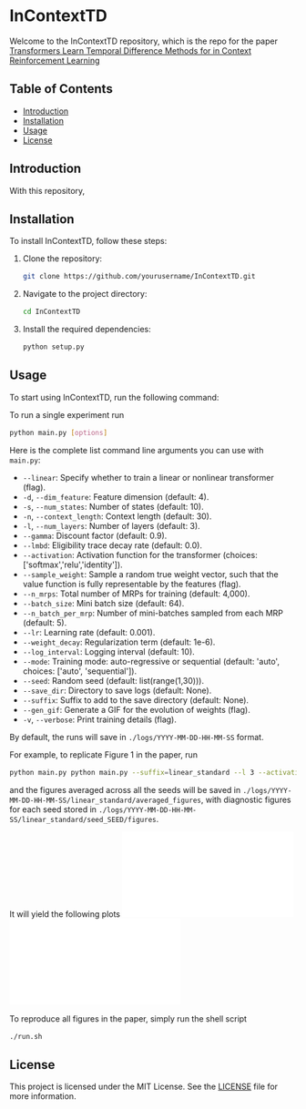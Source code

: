 # InContextTD

Welcome to the InContextTD repository, which is the repo for the paper [Transformers Learn Temporal Difference Methods for in Context Reinforcement Learning](https://arxiv.org/abs/2405.13861)

## Table of Contents
- [Introduction](#introduction)
- [Installation](#installation)
- [Usage](#usage)
- [License](#license)

## Introduction
With this repository, 

## Installation
To install InContextTD, follow these steps:

1. Clone the repository:
    ```bash
    git clone https://github.com/yourusername/InContextTD.git
    ```
2. Navigate to the project directory:
    ```bash
    cd InContextTD
    ```
3. Install the required dependencies:
    ```bash
    python setup.py
    ```

## Usage
To start using InContextTD, run the following command:

To run a single experiment run

```bash
python main.py [options]
```

Here is the complete list command line arguments you can use with `main.py`:

- `--linear`: Specify whether to train a linear or nonlinear transformer (flag).
- `-d`, `--dim_feature`: Feature dimension (default: 4).
- `-s`, `--num_states`: Number of states (default: 10).
- `-n`, `--context_length`: Context length (default: 30).
- `-l`, `--num_layers`: Number of layers (default: 3).
- `--gamma`: Discount factor (default: 0.9).
- `--lmbd`: Eligibility trace decay rate (default: 0.0).
- `--activation`: Activation function for the transformer (choices: ['softmax','relu','identity']).
- `--sample_weight`: Sample a random true weight vector, such that the value function is fully representable by the features (flag).
- `--n_mrps`: Total number of MRPs for training (default: 4,000).
- `--batch_size`: Mini batch size (default: 64).
- `--n_batch_per_mrp`: Number of mini-batches sampled from each MRP (default: 5).
- `--lr`: Learning rate (default: 0.001).
- `--weight_decay`: Regularization term (default: 1e-6).
- `--log_interval`: Logging interval (default: 10).
- `--mode`: Training mode: auto-regressive or sequential (default: 'auto', choices: ['auto', 'sequential']).
- `--seed`: Random seed (default: list(range(1,30))).
- `--save_dir`: Directory to save logs (default: None).
- `--suffix`: Suffix to add to the save directory (default: None).
- `--gen_gif`: Generate a GIF for the evolution of weights (flag).
- `-v`, `--verbose`: Print training details (flag).

By default, the runs will save in `./logs/YYYY-MM-DD-HH-MM-SS` format.

For example, to replicate Figure 1 in the paper, run
```bash
python main.py python main.py --suffix=linear_standard --l 3 --activation identity --mode auto -v
```
and the figures averaged across all the seeds will be saved in `./logs/YYYY-MM-DD-HH-MM-SS/linear_standard/averaged_figures`, with diagnostic figures for each seed stored in `./logs/YYYY-MM-DD-HH-MM-SS/linear_standard/seed_SEED/figures`.

It will yield the following plots
![P Metrics Plot](figs/P_metrics_1.pdf)
![Q Metrics Plot](figs/Q_metrics_1.pdf)



To reproduce all figures in the paper, simply run the shell script
```bash
./run.sh
```

## License
This project is licensed under the MIT License. See the [LICENSE](LICENSE) file for more information.